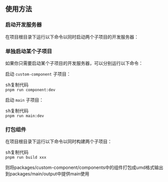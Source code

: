 ## 使用方法

### 启动开发服务器

在项目根目录下运行以下命令以同时启动两个子项目的开发服务器：

### 单独启动某个子项目

如果你只需要启动某个子项目的开发服务器，可以分别运行以下命令：

启动 `custom-component` 子项目：

<pre class="code-block-wrapper"><div class="code-block-header"><span class="code-block-header__lang">sh</span><span class="code-block-header__copy">复制代码</span></div><code class="hljs code-block-body sh">pnpm run component:dev
</code></pre>

启动 `main` 子项目：

<pre class="code-block-wrapper"><div class="code-block-header"><span class="code-block-header__lang">sh</span><span class="code-block-header__copy">复制代码</span></div><code class="hljs code-block-body sh">pnpm run main:dev
</code></pre>

### 打包组件

在项目根目录下运行以下命令以同时构建两个子项目：

<pre class="code-block-wrapper"><div class="code-block-header"><span class="code-block-header__lang">sh</span><span class="code-block-header__copy">复制代码</span></div><code class="hljs code-block-body sh">pnpm run build xxx
</code></pre>

则将packages/custom-component/components中的组件打包成umd格式输出到packages/main/output中提供main使用
